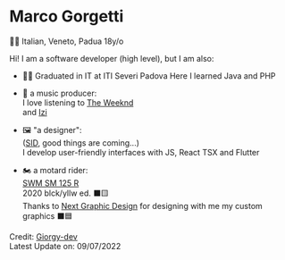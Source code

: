#  Marco Gorgetti
🤌🏻 Italian, Veneto, Padua
18y/o

Hi! I am a software developer (high level), but I am also:
 
 - 👨‍🎓 Graduated in IT at ITI Severi Padova
    Here I learned Java and PHP

 - 🎵 a music producer: <br>
    I love listening to [The Weeknd](https://www.theweeknd.com) <br>
    and [Izi](https://it.wikipedia.org/wiki/Aletheia_(album))
 
 - 🖼️ "a designer": <br>
    ([SID](https://www.scuolaitalianadesign.com), good things are coming...) <br>
    I develop user-friendly interfaces with JS, React TSX and Flutter

 - 🏍️ a motard rider: <br>
    [SWM SM 125 R](https://swm-motorcycles.it/it/product/sm-125-r/) <br>
    2020 blck/yllw ed. ⬛🟨<br>
    Thanks to [Next Graphic Design](https://www.nextgd.it) for designing with me my custom graphics ⬛🟦

Credit: [Giorgy-dev](https://github.com/Giorgy-dev)             
Latest Update on: 09/07/2022
